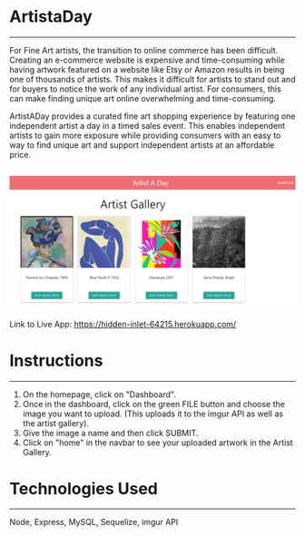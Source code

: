 # ArtistaDay
------------------------------------------------------
For Fine Art artists, the transition to online commerce has been difficult. Creating an e-commerce website is expensive and time-consuming while having artwork featured on a website like Etsy or Amazon results in being one of thousands of artists. This makes it difficult for artists to stand out and for buyers to notice the work of any individual artist. For consumers, this can make finding unique art online overwhelming and time-consuming.

ArtistADay provides a curated fine art shopping experience by featuring one independent artist a day in a timed sales event.
This enables independent artists to gain more exposure while providing consumers with an easy to way to find unique art and support independent artists at an affordable price.

![Artist Gallery](./artists.png?raw=true "Artist Gallery")
--------------------------------------------------------
Link to Live App: https://hidden-inlet-64215.herokuapp.com/

# Instructions
------------------------------------------------------------
1. On the homepage, click on "Dashboard". 
2. Once in the dashboard, click on the green FILE button and choose the image you want to upload. (This uploads it to the imgur API as well as the artist gallery). 
3. Give the image a name and then click SUBMIT.
4. Click on "home" in the navbar to see your uploaded artwork in the Artist Gallery.

# Technologies Used
----------------------------------------------------------
Node, Express, MySQL, Sequelize, imgur API